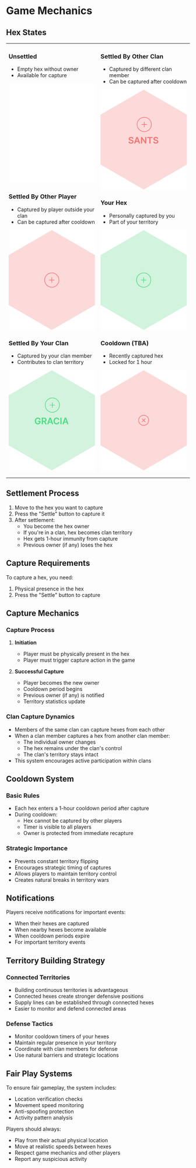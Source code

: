 # Game Mechanics

## Hex States

<table border="0">
<tr>
<td width="50%">

### Unsettled
- Empty hex without owner
- Available for capture

![Unsettled hex](media/unsettled-hex.svg)

### Settled By Other Player
- Captured by player outside your clan
- Can be captured after cooldown

![Other player hex](media/other-player-hex.svg)

### Settled By Your Clan
- Captured by your clan member
- Contributes to clan territory

![Clan member hex](media/clan-member-hex.svg)

</td>
<td width="50%">

### Settled By Other Clan
- Captured by different clan member
- Can be captured after cooldown

![Other clan hex](media/other-clan-hex.svg)

### Your Hex
- Personally captured by you
- Part of your territory

![Your hex](media/mine-hex.svg)

### Cooldown (TBA)
- Recently captured hex
- Locked for 1 hour

![Cooldown hex](media/cooldown-hex.svg)

</td>
</tr>
</table>

## Settlement Process

1. Move to the hex you want to capture
2. Press the "Settle" button to capture it
3. After settlement:
   - You become the hex owner
   - If you're in a clan, hex becomes clan territory
   - Hex gets 1-hour immunity from capture
   - Previous owner (if any) loses the hex

## Capture Requirements

To capture a hex, you need:

1. Physical presence in the hex
2. Press the "Settle" button to capture

## Capture Mechanics



### Capture Process

1. **Initiation**
   - Player must be physically present in the hex
   - Player must trigger capture action in the game

2. **Successful Capture**
   - Player becomes the new owner
   - Cooldown period begins
   - Previous owner (if any) is notified
   - Territory statistics update

### Clan Capture Dynamics

- Members of the same clan can capture hexes from each other
- When a clan member captures a hex from another clan member:
  - The individual owner changes
  - The hex remains under the clan's control
  - The clan's territory stays intact
- This system encourages active participation within clans

## Cooldown System

### Basic Rules

- Each hex enters a 1-hour cooldown period after capture
- During cooldown:
  - Hex cannot be captured by other players
  - Timer is visible to all players
  - Owner is protected from immediate recapture

### Strategic Importance

- Prevents constant territory flipping
- Encourages strategic timing of captures
- Allows players to maintain territory control
- Creates natural breaks in territory wars

## Notifications

Players receive notifications for important events:

- When their hexes are captured
- When nearby hexes become available
- When cooldown periods expire
- For important territory events

## Territory Building Strategy

### Connected Territories

- Building continuous territories is advantageous
- Connected hexes create stronger defensive positions
- Supply lines can be established through connected hexes
- Easier to monitor and defend connected areas

### Defense Tactics

- Monitor cooldown timers of your hexes
- Maintain regular presence in your territory
- Coordinate with clan members for defense
- Use natural barriers and strategic locations

## Fair Play Systems

To ensure fair gameplay, the system includes:

- Location verification checks
- Movement speed monitoring
- Anti-spoofing protection
- Activity pattern analysis

Players should always:
- Play from their actual physical location
- Move at realistic speeds between hexes
- Respect game mechanics and other players
- Report any suspicious activity